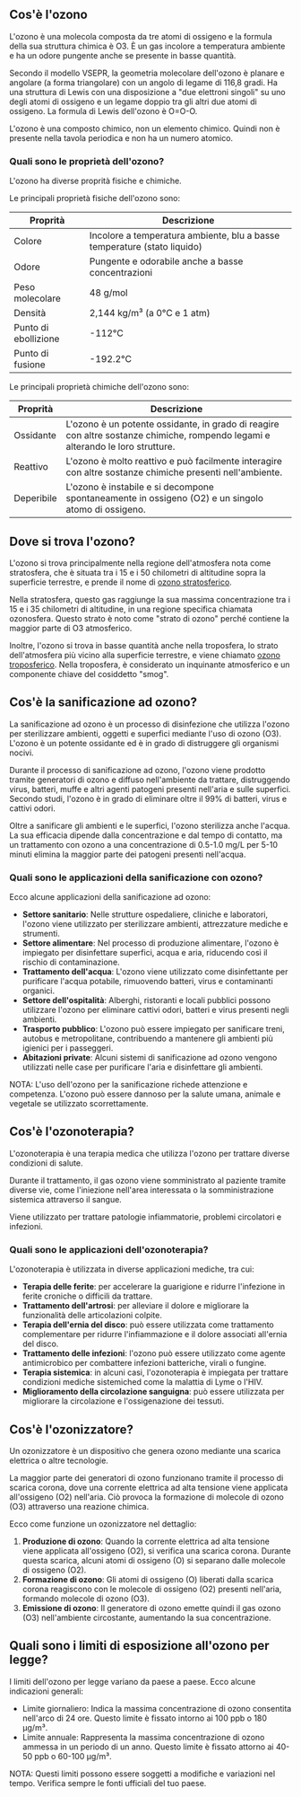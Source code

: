 ## Cos'è l'ozono

L'ozono è una molecola composta da tre atomi di ossigeno e la formula della sua struttura chimica è O3. È un gas incolore a temperatura ambiente e ha un odore pungente anche se presente in basse quantità.

Secondo il modello VSEPR, la geometria molecolare dell'ozono è planare e angolare (a forma triangolare) con un angolo di legame di 116,8 gradi. Ha una struttura di Lewis con una disposizione a "due elettroni singoli" su uno degli atomi di ossigeno e un legame doppio tra gli altri due atomi di ossigeno. La formula di Lewis dell'ozono è O=O-O.

L'ozono è una composto chimico, non un elemento chimico. Quindi non è presente nella tavola periodica e non ha un numero atomico.


### Quali sono le proprietà dell'ozono?

L'ozono ha diverse proprità fisiche e chimiche.

Le principali proprietà fisiche dell'ozono sono:

| Proprità | Descrizione |
| -------- | ------ | 
| Colore | Incolore a temperatura ambiente, blu a basse temperature (stato liquido) |
| Odore | Pungente e odorabile anche a basse concentrazioni |
| Peso molecolare | 48 g/mol |
| Densità | 2,144 kg/m³ (a 0°C e 1 atm) |
| Punto di ebollizione | -112°C |
| Punto di fusione | -192.2°C |

Le principali proprietà chimiche dell'ozono sono:

| Proprità | Descrizione |
| -------- | ------ | 
| Ossidante | L'ozono è un potente ossidante, in grado di reagire con altre sostanze chimiche, rompendo legami e alterando le loro strutture. | 
| Reattivo | L'ozono è molto reattivo e può facilmente interagire con altre sostanze chimiche presenti nell'ambiente. | 
| Deperibile | L'ozono è instabile e si decompone spontaneamente in ossigeno (O2) e un singolo atomo di ossigeno. | 


## Dove si trova l'ozono?

L'ozono si trova principalmente nella regione dell'atmosfera nota come stratosfera, che è situata tra i 15 e i 50 chilometri di altitudine sopra la superficie terrestre, e prende il nome di [ozono stratosferico](ozono/stratosferico.html). 

Nella stratosfera, questo gas raggiunge la sua massima concentrazione tra i 15 e i 35 chilometri di altitudine, in una regione specifica chiamata ozonosfera. Questo strato è noto come "strato di ozono" perché contiene la maggior parte di O3 atmosferico.

Inoltre, l'ozono si trova in basse quantità anche nella troposfera, lo strato dell'atmosfera più vicino alla superficie terrestre, e viene chiamato [ozono troposferico](ozono/troposferico.html). Nella troposfera, è considerato un inquinante atmosferico e un componente chiave del cosiddetto "smog". 

## Cos'è la sanificazione ad ozono?

La sanificazione ad ozono è un processo di disinfezione che utilizza l'ozono per sterilizzare ambienti, oggetti e superfici mediante l'uso di ozono (O3). L'ozono è un potente ossidante ed è in grado di distruggere gli organismi nocivi. 

Durante il processo di sanificazione ad ozono, l'ozono viene prodotto tramite generatori di ozono e diffuso nell'ambiente da trattare, distruggendo virus, batteri, muffe e altri agenti patogeni presenti nell'aria e sulle superfici. Secondo studi, l'ozono è in grado di eliminare oltre il 99% di batteri, virus e cattivi odori.

Oltre a sanificare gli ambienti e le superfici, l'ozono sterilizza anche l'acqua. La sua efficacia dipende dalla concentrazione e dal tempo di contatto, ma un trattamento con ozono a una concentrazione di 0.5-1.0 mg/L per 5-10 minuti elimina la maggior parte dei patogeni presenti nell'acqua.

### Quali sono le applicazioni della sanificazione con ozono?

Ecco alcune applicazioni della sanificazione ad ozono:

- **Settore sanitario**: Nelle strutture ospedaliere, cliniche e laboratori, l'ozono viene utilizzato per sterilizzare ambienti, attrezzature mediche e strumenti.
- **Settore alimentare**: Nel processo di produzione alimentare, l'ozono è impiegato per disinfettare superfici, acqua e aria, riducendo così il rischio di contaminazione.
- **Trattamento dell'acqua**: L'ozono viene utilizzato come disinfettante per purificare l'acqua potabile, rimuovendo batteri, virus e contaminanti organici.
- **Settore dell'ospitalità**: Alberghi, ristoranti e locali pubblici possono utilizzare l'ozono per eliminare cattivi odori, batteri e virus presenti negli ambienti.
- **Trasporto pubblico**: L'ozono può essere impiegato per sanificare treni, autobus e metropolitane, contribuendo a mantenere gli ambienti più igienici per i passeggeri.
- **Abitazioni private**: Alcuni sistemi di sanificazione ad ozono vengono utilizzati nelle case per purificare l'aria e disinfettare gli ambienti.

NOTA: L'uso dell'ozono per la sanificazione richede attenzione e competenza. L'ozono può essere dannoso per la salute umana, animale e vegetale se utilizzato scorrettamente.

## Cos'è l'ozonoterapia?

L'ozonoterapia è una terapia medica che utilizza l'ozono per trattare diverse condizioni di salute. 

Durante il trattamento, il gas ozono viene somministrato al paziente tramite diverse vie, come l'iniezione nell'area interessata o la somministrazione sistemica attraverso il sangue. 

Viene utilizzato per trattare patologie infiammatorie, problemi circolatori e infezioni. 

### Quali sono le applicazioni dell'ozonoterapia?

L'ozonoterapia è utilizzata in diverse applicazioni mediche, tra cui:

- **Terapia delle ferite**: per accelerare la guarigione e ridurre l'infezione in ferite croniche o difficili da trattare.
- **Trattamento dell'artrosi**: per alleviare il dolore e migliorare la funzionalità delle articolazioni colpite.
- **Terapia dell'ernia del disco**: può essere utilizzata come trattamento complementare per ridurre l'infiammazione e il dolore associati all'ernia del disco.
- **Trattamento delle infezioni**: l'ozono può essere utilizzato come agente antimicrobico per combattere infezioni batteriche, virali o fungine.
- **Terapia sistemica**: in alcuni casi, l'ozonoterapia è impiegata per trattare condizioni mediche sistemiched come la malattia di Lyme o l'HIV.
- **Miglioramento della circolazione sanguigna**: può essere utilizzata per migliorare la circolazione e l'ossigenazione dei tessuti.

## Cos'è l'ozonizzatore?

Un ozonizzatore è un dispositivo che genera ozono mediante una scarica elettrica o altre tecnologie.

La maggior parte dei generatori di ozono funzionano tramite il processo di scarica corona, dove una corrente elettrica ad alta tensione viene applicata all'ossigeno (O2) nell'aria. Ciò provoca la formazione di molecole di ozono (O3) attraverso una reazione chimica.

Ecco come funzione un ozonizzatore nel dettaglio:

1. **Produzione di ozono**: Quando la corrente elettrica ad alta tensione viene applicata all'ossigeno (O2), si verifica una scarica corona. Durante questa scarica, alcuni atomi di ossigeno (O) si separano dalle molecole di ossigeno (O2).
2. **Formazione di ozono**: Gli atomi di ossigeno (O) liberati dalla scarica corona reagiscono con le molecole di ossigeno (O2) presenti nell'aria, formando molecole di ozono (O3).
3. **Emissione di ozono**: Il generatore di ozono emette quindi il gas ozono (O3) nell'ambiente circostante, aumentando la sua concentrazione.

## Quali sono i limiti di esposizione all'ozono per legge?

I limiti dell'ozono per legge variano da paese a paese. Ecco alcune indicazioni generali:

- Limite giornaliero: Indica la massima concentrazione di ozono consentita nell'arco di 24 ore. Questo limite è fissato intorno ai 100 ppb o 180 μg/m³.
- Limite annuale: Rappresenta la massima concentrazione di ozono ammessa in un periodo di un anno. Questo limite è fissato attorno ai 40-50 ppb o 60-100 μg/m³.

NOTA: Questi limiti possono essere soggetti a modifiche e variazioni nel tempo. Verifica sempre le fonti ufficiali del tuo paese.